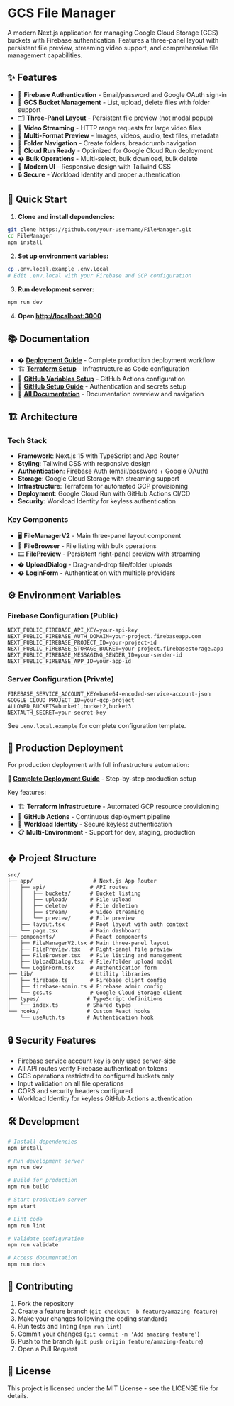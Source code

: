 # GCS File Manager

A modern Next.js application for managing Google Cloud Storage (GCS) buckets with Firebase authentication. Features a three-panel layout with persistent file preview, streaming video support, and comprehensive file management capabilities.

## ✨ Features

- 🔐 **Firebase Authentication** - Email/password and Google OAuth sign-in
- 📁 **GCS Bucket Management** - List, upload, delete files with folder support
- 🗂️ **Three-Panel Layout** - Persistent file preview (not modal popup)
- 🎥 **Video Streaming** - HTTP range requests for large video files
- 📱 **Multi-Format Preview** - Images, videos, audio, text files, metadata
- 🧭 **Folder Navigation** - Create folders, breadcrumb navigation
- 🚀 **Cloud Run Ready** - Optimized for Google Cloud Run deployment
- � **Bulk Operations** - Multi-select, bulk download, bulk delete
- 🎨 **Modern UI** - Responsive design with Tailwind CSS
- 🔒 **Secure** - Workload Identity and proper authentication

## 🚀 Quick Start

1. **Clone and install dependencies:**
```bash
git clone https://github.com/your-username/FileManager.git
cd FileManager
npm install
```

2. **Set up environment variables:**
```bash
cp .env.local.example .env.local
# Edit .env.local with your Firebase and GCP configuration
```

3. **Run development server:**
```bash
npm run dev
```

4. **Open [http://localhost:3000](http://localhost:3000)**

## 📚 Documentation

- � **[Deployment Guide](./DEPLOYMENT.md)** - Complete production deployment workflow
- 🏗️ **[Terraform Setup](./terraform/README.md)** - Infrastructure as Code configuration
- 🔧 **[GitHub Variables Setup](./docs/GITHUB_VARIABLES_SETUP.md)** - GitHub Actions configuration
- 🔐 **[GitHub Setup Guide](./docs/GITHUB_SETUP.md)** - Authentication and secrets setup
- 📖 **[All Documentation](./docs/README.md)** - Documentation overview and navigation

## 🏗️ Architecture

### Tech Stack
- **Framework**: Next.js 15 with TypeScript and App Router
- **Styling**: Tailwind CSS with responsive design
- **Authentication**: Firebase Auth (email/password + Google OAuth)
- **Storage**: Google Cloud Storage with streaming support
- **Infrastructure**: Terraform for automated GCP provisioning
- **Deployment**: Google Cloud Run with GitHub Actions CI/CD
- **Security**: Workload Identity for keyless authentication

### Key Components
- 🖥️ **FileManagerV2** - Main three-panel layout component
- 📁 **FileBrowser** - File listing with bulk operations
- 🎞️ **FilePreview** - Persistent right-panel preview with streaming
- � **UploadDialog** - Drag-and-drop file/folder uploads
- � **LoginForm** - Authentication with multiple providers

## ⚙️ Environment Variables

### Firebase Configuration (Public)
```env
NEXT_PUBLIC_FIREBASE_API_KEY=your-api-key
NEXT_PUBLIC_FIREBASE_AUTH_DOMAIN=your-project.firebaseapp.com
NEXT_PUBLIC_FIREBASE_PROJECT_ID=your-project-id
NEXT_PUBLIC_FIREBASE_STORAGE_BUCKET=your-project.firebasestorage.app
NEXT_PUBLIC_FIREBASE_MESSAGING_SENDER_ID=your-sender-id
NEXT_PUBLIC_FIREBASE_APP_ID=your-app-id
```

### Server Configuration (Private)
```env
FIREBASE_SERVICE_ACCOUNT_KEY=base64-encoded-service-account-json
GOOGLE_CLOUD_PROJECT_ID=your-gcp-project
ALLOWED_BUCKETS=bucket1,bucket2,bucket3
NEXTAUTH_SECRET=your-secret-key
```

See `.env.local.example` for complete configuration template.

## 🚀 Production Deployment

For production deployment with full infrastructure automation:

**📖 [Complete Deployment Guide](./DEPLOYMENT.md)** - Step-by-step production setup

Key features:
- 🏗️ **Terraform Infrastructure** - Automated GCP resource provisioning
- 🔄 **GitHub Actions** - Continuous deployment pipeline
- 🔐 **Workload Identity** - Secure keyless authentication
- 📋 **Multi-Environment** - Support for dev, staging, production
## � Project Structure

```
src/
├── app/                   # Next.js App Router
│   ├── api/              # API routes
│   │   ├── buckets/      # Bucket listing
│   │   ├── upload/       # File upload
│   │   ├── delete/       # File deletion
│   │   ├── stream/       # Video streaming
│   │   └── preview/      # File preview
│   ├── layout.tsx        # Root layout with auth context
│   └── page.tsx          # Main dashboard
├── components/           # React components
│   ├── FileManagerV2.tsx # Main three-panel layout
│   ├── FilePreview.tsx   # Right-panel file preview
│   ├── FileBrowser.tsx   # File listing and management
│   ├── UploadDialog.tsx  # File/folder upload modal
│   └── LoginForm.tsx     # Authentication form
├── lib/                  # Utility libraries
│   ├── firebase.ts       # Firebase client config
│   ├── firebase-admin.ts # Firebase admin config
│   └── gcs.ts            # Google Cloud Storage client
├── types/               # TypeScript definitions
│   └── index.ts         # Shared types
└── hooks/               # Custom React hooks
    └── useAuth.ts       # Authentication hook
```

## 🔒 Security Features

- Firebase service account key is only used server-side
- All API routes verify Firebase authentication tokens
- GCS operations restricted to configured buckets only
- Input validation on all file operations
- CORS and security headers configured
- Workload Identity for keyless GitHub Actions authentication

## 🛠️ Development

```bash
# Install dependencies
npm install

# Run development server
npm run dev

# Build for production
npm run build

# Start production server
npm start

# Lint code
npm run lint

# Validate configuration
npm run validate

# Access documentation
npm run docs
```

## 🤝 Contributing

1. Fork the repository
2. Create a feature branch (`git checkout -b feature/amazing-feature`)
3. Make your changes following the coding standards
4. Run tests and linting (`npm run lint`)
5. Commit your changes (`git commit -m 'Add amazing feature'`)
6. Push to the branch (`git push origin feature/amazing-feature`)
7. Open a Pull Request

## 📄 License

This project is licensed under the MIT License - see the LICENSE file for details.
